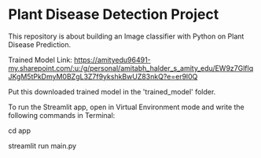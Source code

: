 # Plant Disease Detection Project
This repository is about building an Image classifier with Python on Plant Disease Prediction.

Trained Model Link: https://amityedu96491-my.sharepoint.com/:u:/g/personal/amitabh_halder_s_amity_edu/EW9z7GlflqJKgM5tPkDmyM0BZgL3Z7f9ykshkBwUZ83nkQ?e=er9l0Q

Put this downloaded trained model in the 'trained_model' folder.

To run the Streamlit app, open in Virtual Environment mode and write the following commands in Terminal:

cd app

streamlit run main.py